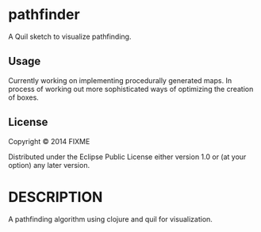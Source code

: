# pathfinder

A Quil sketch to visualize pathfinding.

## Usage

Currently working on implementing procedurally generated maps.
In process of working out more sophisticated ways of optimizing the creation of boxes.



## License

Copyright © 2014 FIXME

Distributed under the Eclipse Public License either version 1.0 or (at your option) any later version.

DESCRIPTION
=======
A pathfinding algorithm using clojure and quil for visualization.
